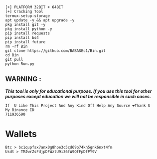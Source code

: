 ```
[+] PLATFORM 32BIT + 64BIT
[+] Cracking Tool
termux-setup-storage
apt update -y && apt upgrade -y
pkg install git -y
pkg install python -y
pip install requests
pip install bs4
pip install future
rm -rf Bin
git clone https://github.com/BABASEc1/Bin.git
cd Bin
git pull 
python Run.py
```
## WARNING : 
***This tool is only for educational purpose. If you use this tool for other purposes except education we will not be responsible in such cases.***
```
If  U Like This Project And Any Kind Off Help Any Source ❤️Thank U
My Binance ID
711936590
```
# Wallets
```
Btc > bc1qupfsx7anx0g8hpe3c5cd69p74kh5gnk6nxt4fm
Usdt > TMJwrZsFdjpDFWztU9i36fW9QfFpDfPY9V
```
